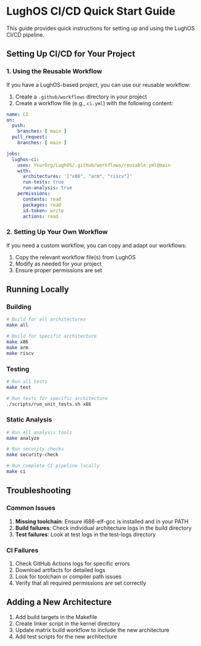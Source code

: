 # LughOS CI/CD Quick Start Guide

This guide provides quick instructions for setting up and using the LughOS CI/CD pipeline.

## Setting Up CI/CD for Your Project

### 1. Using the Reusable Workflow

If you have a LughOS-based project, you can use our reusable workflow:

1. Create a `.github/workflows` directory in your project
2. Create a workflow file (e.g., `ci.yml`) with the following content:

```yaml
name: CI
on:
  push:
    branches: [ main ]
  pull_request:
    branches: [ main ]

jobs:
  lughos-ci:
    uses: YourOrg/LughOS/.github/workflows/reusable.yml@main
    with:
      architectures: '["x86", "arm", "riscv"]'
      run-tests: true
      run-analysis: true
    permissions:
      contents: read
      packages: read
      id-token: write
      actions: read
```

### 2. Setting Up Your Own Workflow

If you need a custom workflow, you can copy and adapt our workflows:

1. Copy the relevant workflow file(s) from LughOS
2. Modify as needed for your project
3. Ensure proper permissions are set

## Running Locally

### Building

```bash
# Build for all architectures
make all

# Build for specific architecture
make x86
make arm
make riscv
```

### Testing

```bash
# Run all tests
make test

# Run tests for specific architecture
./scripts/run_unit_tests.sh x86
```

### Static Analysis

```bash
# Run all analysis tools
make analyze

# Run security checks
make security-check

# Run complete CI pipeline locally
make ci
```

## Troubleshooting

### Common Issues

1. **Missing toolchain**: Ensure i686-elf-gcc is installed and in your PATH
2. **Build failures**: Check individual architecture logs in the build directory
3. **Test failures**: Look at test logs in the test-logs directory

### CI Failures

1. Check GitHub Actions logs for specific errors
2. Download artifacts for detailed logs
3. Look for toolchain or compiler path issues
4. Verify that all required permissions are set correctly

## Adding a New Architecture

1. Add build targets in the Makefile
2. Create linker script in the kernel directory
3. Update matrix build workflow to include the new architecture
4. Add test scripts for the new architecture
